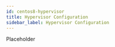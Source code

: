 ```yaml
---
id: centos8-hypervisor
title: Hypervisor Configuration
sidebar_label: Hypervisor Configuration
---
```


Placeholder